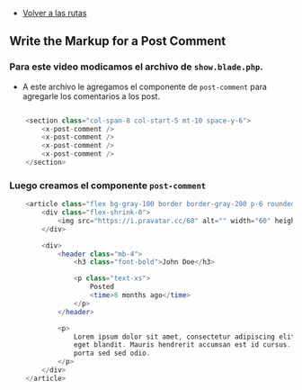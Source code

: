 - [Volver a las rutas](/Readme.md)

## Write the Markup for a Post Comment

### Para este video modicamos el archivo de `show.blade.php`.

- A este archivo le agregamos el componente de `post-comment` para agregarle los comentarios a los post.

```php

    <section class="col-span-8 col-start-5 mt-10 space-y-6">
        <x-post-comment />
        <x-post-comment />
        <x-post-comment />
        <x-post-comment />
    </section>

```

### Luego creamos el componente `post-comment`

```php
    <article class="flex bg-gray-100 border border-gray-200 p-6 rounded-xl space-x-4">
        <div class="flex-shrink-0">
            <img src="https://i.pravatar.cc/60" alt="" width="60" height="60" class="rounded-xl">
        </div>

        <div>
            <header class="mb-4">
                <h3 class="font-bold">John Doe</h3>

                <p class="text-xs">
                    Posted
                    <time>8 months ago</time>
                </p>
            </header>

            <p>
                Lorem ipsum dolor sit amet, consectetur adipiscing elit. Morbi viverra vehicula nisl
                eget blandit. Mauris hendrerit accumsan est id cursus. Ut sed elit at ligula tempor
                porta sed sed odio.
            </p>
        </div>
    </article>

```


